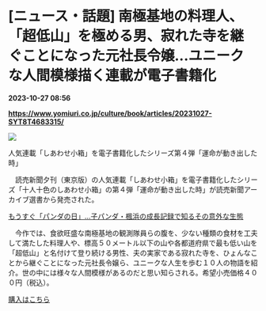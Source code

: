 # [ニュース・話題] 南極基地の料理人、「超低山」を極める男、寂れた寺を継ぐことになった元社長令嬢...ユニークな人間模様描く連載が電子書籍化

**2023-10-27 08:56**

**https://www.yomiuri.co.jp/culture/book/articles/20231027-SYT8T4683315/**

![](https://www.yomiuri.co.jp/media/2023/10/shiawasekobako_04.jpg)

人気連載「しあわせ小箱」を電子書籍化したシリーズ第４弾「運命が動き出した時」

　読売新聞夕刊（東京版）の人気連載「しあわせ小箱」を電子書籍化したシリーズ「十人十色のしあわせ小箱」の第４弾「運命が動き出した時」が読売新聞アーカイブ選書から発売された。

[もうすぐ「パンダの日」…子パンダ・楓浜の成長記録で知るその意外な生態](https://www.yomiuri.co.jp/culture/book/articles/20231014-OYT8T50005/)

　今作では、食欲旺盛な南極基地の観測隊員らの腹を、少ない種類の食材を工夫して満たした料理人や、標高５０メートル以下の山や各都道府県で最も低い山を「超低山」と名付けて登り続ける男性、夫の実家である寂れた寺を、ひょんなことから継ぐことになった元社長令嬢ら、ユニークな人生を歩む１０人の物語を紹介。世の中には様々な人間模様があるのだと思い知らされる。希望小売価格４００円（税込）。

[購入はこちら](https://ybs.yomiuri.co.jp/archivesensho/archive/?page=1&category_id=11&utm_source=yomiurido&utm_medium=banner&utm_campaign=2310yol#id_38)